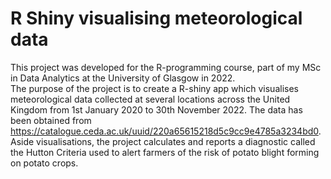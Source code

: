 # R Shiny visualising meteorological data

This project was developed for the R-programming course, part of my MSc in Data Analytics at the University of Glasgow in 2022.\
The purpose of the project is to create a R-shiny app which visualises meteorological data collected at several locations across the United Kingdom from 1st January 2020 to 30th November 2022. The data has been obtained from https://catalogue.ceda.ac.uk/uuid/220a65615218d5c9cc9e4785a3234bd0. Aside visualisations, the project calculates and
reports a diagnostic called the Hutton Criteria used to alert farmers of the risk of potato blight forming on potato crops. 
